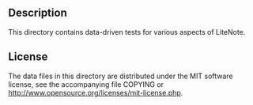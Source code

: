 Description
------------

This directory contains data-driven tests for various aspects of LiteNote.

License
--------

The data files in this directory are distributed under the MIT software
license, see the accompanying file COPYING or
http://www.opensource.org/licenses/mit-license.php.

